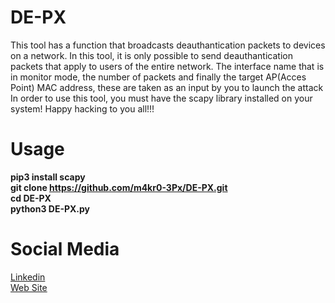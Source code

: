# DE-PX
 This tool has a function that broadcasts deauthantication packets to devices on a network. In this tool, it is only possible to send deauthantication packets that apply to users of the entire network.
The interface name that is in monitor mode, the number of packets and finally the target AP(Acces Point) MAC address, these are taken as an input by you to launch the attack
In order to use this tool, you must have the scapy library installed on your system!
Happy hacking to you all!!!

# Usage
**pip3 install scapy<br>git clone https://github.com/m4kr0-3Px/DE-PX.git<br>cd DE-PX<br>python3 DE-PX.py**

# Social Media
 [Linkedin](https://www.linkedin.com/in/eren-polat-6a5048248/)<br>
 [Web Site](https://www.infcommunity.web.tr/)

